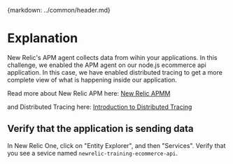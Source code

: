 {markdown: ../common/header.md}
# Explanation
New Relic's APM agent collects data from wihin your applications.  In this challenge, we enabled the APM agent on our node.js ecommerce api application.  In this case, we have enabled distributed tracing to get a more complete view of what is happening inside our application.

Read more about New Relic APM here:
<a href ="https://docs.newrelic.com/docs/apm" target="_blank">New Relic APMM</a>

and Distributed Tracing here:
<a href="https://docs.newrelic.com/docs/understand-dependencies/distributed-tracing/get-started/introduction-distributed-tracing" target="_blank">Introduction to Distributed Tracing</a>

## Verify that the application is sending data
In New Relic One, click on "Entity Explorer", and then "Services".  Verify that you see a sevice named `newrelic-training-ecommerce-api`.